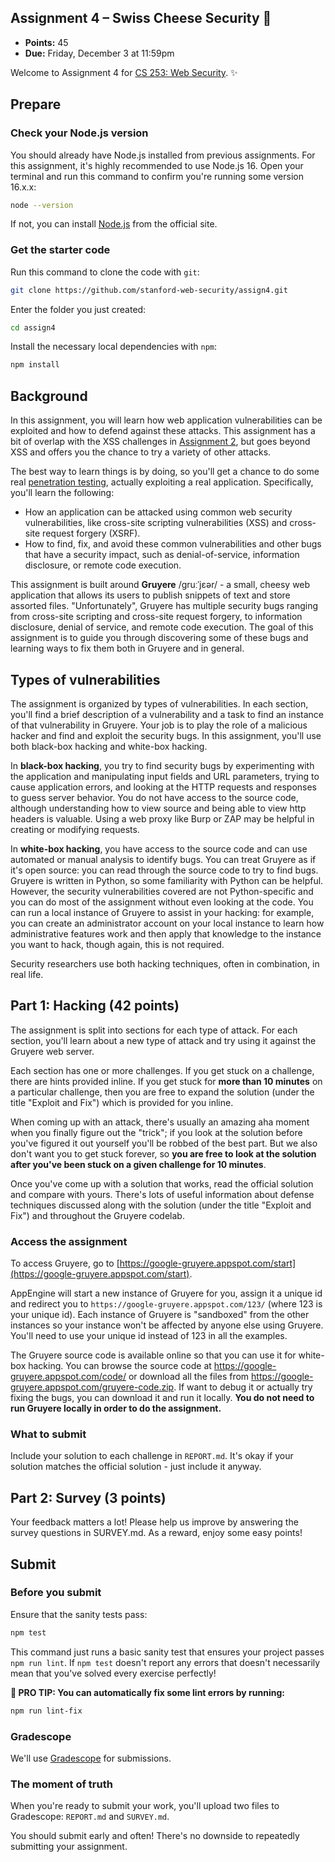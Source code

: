 ## Assignment 4 – Swiss Cheese Security 🧀

- **Points:** 45
- **Due:** Friday, December 3 at 11:59pm

Welcome to Assignment 4 for [CS 253: Web Security](https://cs253.stanford.edu). ✨

## Prepare

### Check your Node.js version

You should already have Node.js installed from previous assignments. For this assignment, it's highly recommended to use Node.js 16. Open your terminal and run this command to confirm you're running some version 16.x.x:

```sh
node --version
```

If not, you can install [Node.js](https://nodejs.org/en/) from the official site.

### Get the starter code

Run this command to clone the code with `git`:

```sh
git clone https://github.com/stanford-web-security/assign4.git
```

Enter the folder you just created:

```sh
cd assign4
```

Install the necessary local dependencies with `npm`:

```sh
npm install
```

## Background

In this assignment, you will learn how web application vulnerabilities can be exploited and how to defend against these attacks. This assignment has a bit of overlap with the XSS challenges in [Assignment 2](/assign2), but goes beyond XSS and offers you the chance to try a variety of other attacks.

The best way to learn things is by doing, so you'll get a chance to do some real [penetration testing](https://en.wikipedia.org/wiki/Penetration_test), actually exploiting a real application. Specifically, you'll learn the following:

- How an application can be attacked using common web security vulnerabilities, like cross-site scripting vulnerabilities (XSS) and cross-site request forgery (XSRF).
- How to find, fix, and avoid these common vulnerabilities and other bugs that have a security impact, such as denial-of-service, information disclosure, or remote code execution.

This assignment is built around **Gruyere** /ɡruːˈjɛər/ - a small, cheesy web application that allows its users to publish snippets of text and store assorted files. "Unfortunately", Gruyere has multiple security bugs ranging from cross-site scripting and cross-site request forgery, to information disclosure, denial of service, and remote code execution. The goal of this assignment is to guide you through discovering some of these bugs and learning ways to fix them both in Gruyere and in general.

## Types of vulnerabilities

The assignment is organized by types of vulnerabilities. In each section, you'll find a brief description of a vulnerability and a task to find an instance of that vulnerability in Gruyere. Your job is to play the role of a malicious hacker and find and exploit the security bugs. In this assignment, you'll use both black-box hacking and white-box hacking.

In **black-box hacking**, you try to find security bugs by experimenting with the application and manipulating input fields and URL parameters, trying to cause application errors, and looking at the HTTP requests and responses to guess server behavior. You do not have access to the source code, although understanding how to view source and being able to view http headers is valuable. Using a web proxy like Burp or ZAP may be helpful in creating or modifying requests.

In **white-box hacking**, you have access to the source code and can use automated or manual analysis to identify bugs. You can treat Gruyere as if it's open source: you can read through the source code to try to find bugs. Gruyere is written in Python, so some familiarity with Python can be helpful. However, the security vulnerabilities covered are not Python-specific and you can do most of the assignment without even looking at the code. You can run a local instance of Gruyere to assist in your hacking: for example, you can create an administrator account on your local instance to learn how administrative features work and then apply that knowledge to the instance you want to hack, though again, this is not required.

Security researchers use both hacking techniques, often in combination, in real life.

## Part 1: Hacking (42 points)

The assignment is split into sections for each type of attack. For each section, you'll learn about a new type of attack and try using it against the Gruyere web server.

Each section has one or more challenges. If you get stuck on a challenge, there are hints provided inline. If you get stuck for **more than 10 minutes** on a particular challenge, then you are free to expand the solution (under the title "Exploit and Fix") which is provided for you inline.

When coming up with an attack, there's usually an amazing aha moment when you finally figure out the "trick"; if you look at the solution before you've figured it out yourself you'll be robbed of the best part. But we also don't want you to get stuck forever, so **you are free to look at the solution after you've been stuck on a given challenge for 10 minutes**.

Once you've come up with a solution that works, read the official solution and compare with yours. There's lots of useful information about defense techniques discussed along with the solution (under the title "Exploit and Fix") and throughout the Gruyere codelab.

### Access the assignment

To access Gruyere, go to [https://google-gruyere.appspot.com/start](https://google-gruyere.appspot.com/start).

AppEngine will start a new instance of Gruyere for you, assign it a unique id and redirect you to `https://google-gruyere.appspot.com/123/` (where 123 is your unique id). Each instance of Gruyere is "sandboxed" from the other instances so your instance won't be affected by anyone else using Gruyere. You'll need to use your unique id instead of 123 in all the examples.

The Gruyere source code is available online so that you can use it for white-box hacking. You can browse the source code at https://google-gruyere.appspot.com/code/ or download all the files from https://google-gruyere.appspot.com/gruyere-code.zip. If want to debug it or actually try fixing the bugs, you can download it and run it locally. **You do not need to run Gruyere locally in order to do the assignment.**

### What to submit

Include your solution to each challenge in `REPORT.md`. It's okay if your solution matches the official solution - just include it anyway.

## Part 2: Survey (3 points)
Your feedback matters a lot! Please help us improve by answering the survey questions in SURVEY.md. As a reward, enjoy some easy points!

## Submit

### Before you submit

Ensure that the sanity tests pass:

```sh
npm test
```

This command just runs a basic sanity test that ensures your project passes `npm run lint`. If `npm test` doesn't report any errors that doesn't necessarily mean that you've solved every exercise perfectly!

**🌟 PRO TIP: You can automatically fix some lint errors by running:**

```sh
npm run lint-fix
```

### Gradescope

We'll use [Gradescope](https://gradescope.com/) for submissions.

### The moment of truth

When you're ready to submit your work, you'll upload two files to Gradescope: `REPORT.md` and `SURVEY.md`.

You should submit early and often! There's no downside to repeatedly submitting your assignment.
